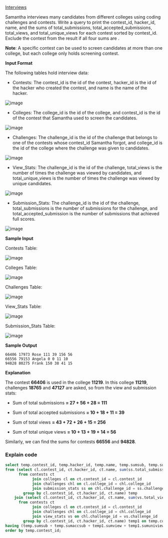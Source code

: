 [Interviews](https://www.hackerrank.com/challenges/interviews/problem)

Samantha interviews many candidates from different colleges using coding challenges and contests. Write a query to print the contest_id, hacker_id, name, and the sums of total_submissions, total_accepted_submissions, total_views, and total_unique_views for each contest sorted by contest_id. Exclude the contest from the result if all four sums are .

**Note**: A specific contest can be used to screen candidates at more than one college, but each college only holds  screening contest.

**Input Format**

The following tables hold interview data:

* Contests: The contest_id is the id of the contest, hacker_id is the id of the hacker who created the contest, and name is the name of the hacker.

![image](https://s3.amazonaws.com/hr-challenge-images/19596/1458517426-e017c3460e-ScreenShot2016-03-21at4.57.47AM.png)

* Colleges: The college_id is the id of the college, and contest_id is the id of the contest that Samantha used to screen the candidates.

![image](https://s3.amazonaws.com/hr-challenge-images/19596/1458517503-fd4aa63111-ScreenShot2016-03-21at4.57.56AM.png)

* Challenges: The challenge_id is the id of the challenge that belongs to one of the contests whose contest_id Samantha forgot, and college_id is the id of the college where the challenge was given to candidates.

![image](https://s3.amazonaws.com/hr-challenge-images/19596/1458517661-a642f750ce-ScreenShot2016-03-21at4.58.04AM.png)

* View_Stats: The challenge_id is the id of the challenge, total_views is the number of times the challenge was viewed by candidates, and total_unique_views is the number of times the challenge was viewed by unique candidates.

![image](https://s3.amazonaws.com/hr-challenge-images/19596/1458517983-b4302286a8-ScreenShot2016-03-21at4.58.15AM.png)

* Submission_Stats: The challenge_id is the id of the challenge, total_submissions is the number of submissions for the challenge, and total_accepted_submission is the number of submissions that achieved full scores.

![image](https://s3.amazonaws.com/hr-challenge-images/19596/1458518090-80983c916a-ScreenShot2016-03-21at4.58.27AM.png)

**Sample Input**

Contests Table:

![image](https://s3.amazonaws.com/hr-challenge-images/19596/1458519044-d788f8a6ee-ScreenShot2016-03-21at4.58.39AM.png)

Colleges Table:

![image](https://s3.amazonaws.com/hr-challenge-images/19596/1458519098-912836d6ac-ScreenShot2016-03-21at4.59.22AM.png)

Challenges Table:

![image](https://s3.amazonaws.com/hr-challenge-images/19596/1458519120-c531743caf-ScreenShot2016-03-21at4.59.32AM.png)

View_Stats Table:

![image](https://s3.amazonaws.com/hr-challenge-images/19596/1458519152-107a67866b-ScreenShot2016-03-21at4.59.43AM.png)

Submission_Stats Table:

![image](https://s3.amazonaws.com/hr-challenge-images/19596/1458519173-091aba871a-ScreenShot2016-03-21at4.59.55AM.png)

**Sample Output**
```
66406 17973 Rose 111 39 156 56
66556 79153 Angela 0 0 11 10
94828 80275 Frank 150 38 41 15
```
**Explanation**

The contest **66406** is used in the college **11219**. In this college **11219**, challenges **18765** and **47127** are asked, so from the view and submission stats:

* Sum of total submissions **= 27 + 56 + 28 = 111**

* Sum of total accepted submissions **= 10 + 18 + 11 = 39**

* Sum of total views **= 43 + 72 + 26 + 15 = 256**

* Sum of total unique views **= 10 + 13 + 19 + 14 = 56**

Similarly, we can find the sums for contests **66556** and **94828**.

### Explain code
```SQL
select temp.contest_id, temp.hacker_id, temp.name, temp.sumsub, temp.sumaccsub, temp1.sumview, temp1.sumuniview
from (select cl.contest_id, ct.hacker_id, ct.name, sum(ss.total_submissions) as sumsub, sum(ss.total_accepted_submissions) as sumaccsub
      from contests ct
            join colleges cl on ct.contest_id = cl.contest_id
            join challenges chl on cl.college_id = chl.college_id
            join submission_stats ss on chl.challenge_id = ss.challenge_id
        group by cl.contest_id, ct.hacker_id, ct.name) temp
    join (select cl.contest_id, ct.hacker_id, ct.name, sum(vs.total_views) as sumview, sum(vs.total_unique_views) as sumuniview 
      from contests ct
            join colleges cl on ct.contest_id = cl.contest_id
            join challenges chl on cl.college_id = chl.college_id
            join view_stats vs on chl.challenge_id = vs.challenge_id
        group by cl.contest_id, ct.hacker_id, ct.name) temp1 on temp.contest_id = temp1.contest_id and temp.hacker_id = temp1.hacker_id
having (temp.sumsub + temp.sumaccsub + temp1.sumview + temp1.sumuniview) > 0
order by temp.contest_id;
```
